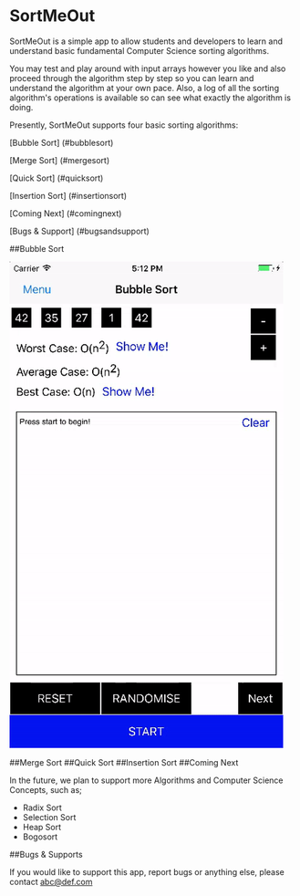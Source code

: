 # SortMeOut

SortMeOut is a simple app to allow students and developers to learn and understand basic fundamental Computer Science sorting algorithms.

You may test and play around with input arrays however you like and also proceed through the algorithm step by step so you can learn and understand the algorithm at your own pace. Also, a log of all the sorting algorithm's operations is available so can see what exactly the algorithm is doing.

Presently, SortMeOut supports four basic sorting algorithms:

[Bubble Sort] (#bubblesort)

[Merge Sort] (#mergesort)

[Quick Sort] (#quicksort)

[Insertion Sort] (#insertionsort)

[Coming Next] (#comingnext)

[Bugs & Support] (#bugsandsupport)

<a name="bubblesort" />
##Bubble Sort

![alt text](https://github.com/mwoodruffdev/Sorting/blob/develop/gifs/bubblesort.gif "Bubble Sort")

<a name="mergesort" />
##Merge Sort

<a name="quicksort" />
##Quick Sort

<a name="insertionsort" />
##Insertion Sort

<a name="comingnext" />
##Coming Next

In the future, we plan to support more Algorithms and Computer Science Concepts, such as;
- Radix Sort
- Selection Sort
- Heap Sort
- Bogosort

<a name="bugsandsupport"/>
##Bugs & Supports

If you would like to support this app, report bugs or anything else, please contact abc@def.com
